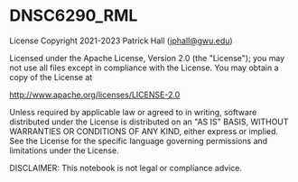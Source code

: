 # DNSC6290_RML

License
Copyright 2021-2023 Patrick Hall (jphall@gwu.edu)

Licensed under the Apache License, Version 2.0 (the "License"); you may not use all files except in compliance with the License. You may obtain a copy of the License at

http://www.apache.org/licenses/LICENSE-2.0

Unless required by applicable law or agreed to in writing, software distributed under the License is distributed on an "AS IS" BASIS, WITHOUT WARRANTIES OR CONDITIONS OF ANY KIND, either express or implied. See the License for the specific language governing permissions and limitations under the License.

DISCLAIMER: This notebook is not legal or compliance advice.
